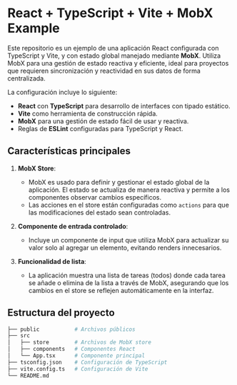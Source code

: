 # React + TypeScript + Vite + MobX Example

Este repositorio es un ejemplo de una aplicación React configurada con TypeScript y Vite, y con estado global manejado mediante **MobX**. Utiliza MobX para una gestión de estado reactiva y eficiente, ideal para proyectos que requieren sincronización y reactividad en sus datos de forma centralizada.

La configuración incluye lo siguiente:

- **React** con **TypeScript** para desarrollo de interfaces con tipado estático.
- **Vite** como herramienta de construcción rápida.
- **MobX** para una gestión de estado fácil de usar y reactiva.
- Reglas de **ESLint** configuradas para TypeScript y React.

## Características principales

1. **MobX Store**:

   - MobX es usado para definir y gestionar el estado global de la aplicación. El estado se actualiza de manera reactiva y permite a los componentes observar cambios específicos.
   - Las acciones en el store están configuradas como `actions` para que las modificaciones del estado sean controladas.

2. **Componente de entrada controlado**:
   - Incluye un componente de input que utiliza MobX para actualizar su valor solo al agregar un elemento, evitando renders innecesarios.
3. **Funcionalidad de lista**:
   - La aplicación muestra una lista de tareas (todos) donde cada tarea se añade o elimina de la lista a través de MobX, asegurando que los cambios en el store se reflejen automáticamente en la interfaz.

## Estructura del proyecto

```bash
├── public           # Archivos públicos
├── src
│   ├── store        # Archivos de MobX store
│   ├── components   # Componentes React
│   └── App.tsx      # Componente principal
├── tsconfig.json    # Configuración de TypeScript
├── vite.config.ts   # Configuración de Vite
└── README.md
```
